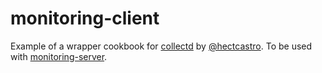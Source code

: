 # monitoring-client

Example of a wrapper cookbook for [collectd](https://github.com/hectcastro/chef-collectd) by [@hectcastro](https://github.com/hectcastro). To be used with [monitoring-server](https://github.com/ericbn/monitoring-server).
